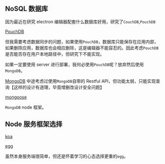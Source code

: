## NoSQL 数据库

因为最近在研究 electron 编辑器配套什么数据库好用，研究了`CouchDB`,`PouchDB`

[PouchDB](https://pouchdb.com/guides/)

但我需要考虑数据同步的问题，如果使用`PouchDB`，数据库只能保存在应用内部，如果删除应用，数据库也会相应删除，这是编辑器不能容忍的。因此考虑`PouchDB`是否能否存在用户本地路径中，但研究下不能实现。

如果一定要使用 server 进行部署，我何必使用`PouchDB`呢？放弃然后使用`MongoDB`。

[MongoDB](https://docs.mongodb.com/)
中途考虑过使用`MongoDB`自带的 Restful API，但功能太弱，只能实现查询【这样的设计有道理，毕竟增删改设计安全问题】

[mongoose](https://mongoosejs.com/docs/)

`MongoDB` node 框架。

## Node 服务框架选择

[koa](https://koajs.com/)

[egg](https://eggjs.org/)

虽然本身服务端很简单，但还是怀着学习的心态选择更重的`egg`。
